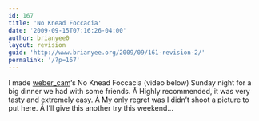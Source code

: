```yaml
---
id: 167
title: 'No Knead Foccacia'
date: '2009-09-15T07:16:26-04:00'
author: brianyee0
layout: revision
guid: 'http://www.brianyee.org/2009/09/161-revision-2/'
permalink: '/?p=167'
---
```


I made [weber\_cam](http://webercam.com)‘s No Knead Foccacia (video below) Sunday night for a big dinner we had with some friends. Â Highly recommended, it was very tasty and extremely easy. Â My only regret was I didn’t shoot a picture to put here. Â I’ll give this another try this weekend…

<object classid="clsid:d27cdb6e-ae6d-11cf-96b8-444553540000" codebase="http://download.macromedia.com/pub/shockwave/cabs/flash/swflash.cab#version=6,0,40,0" height="344" width="425"><param name="allowFullScreen" value="true"></param><param name="allowscriptaccess" value="always"></param><param name="src" value="http://www.youtube.com/v/iiU71hSAqvQ&hl=en&fs=1&"></param><param name="allowfullscreen" value="true"></param></object>